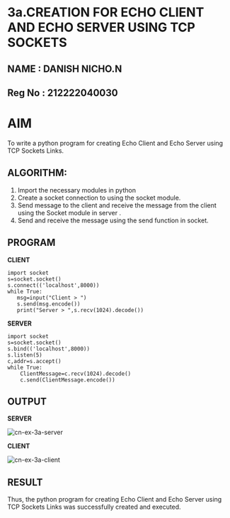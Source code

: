 # 3a.CREATION FOR ECHO CLIENT AND ECHO SERVER USING TCP SOCKETS
## NAME : DANISH NICHO.N
## Reg No : 212222040030
# AIM
To write a python program for creating Echo Client and Echo Server using TCP
Sockets Links.
## ALGORITHM:
1. Import the necessary modules in python
2. Create a socket connection to using the socket module.
3. Send message to the client and receive the message from the client using the Socket module in
 server .
4. Send and receive the message using the send function in socket.
## PROGRAM

**CLIENT**
 ```
import socket 
s=socket.socket() 
s.connect(('localhost',8000)) 
while True: 
    msg=input("Client > ") 
    s.send(msg.encode()) 
    print("Server > ",s.recv(1024).decode())

```
**SERVER**
```
import socket 
s=socket.socket() 
s.bind(('localhost',8000)) 
s.listen(5) 
c,addr=s.accept() 
while True: 
    ClientMessage=c.recv(1024).decode() 
    c.send(ClientMessage.encode())
```


## OUTPUT

**SERVER**

![cn-ex-3a-server](https://github.com/gururaghav2925/3a.Sockets_Creation_for_Echo_Client_and_Echo_Server/assets/151489500/866a65a7-7dba-4c9e-9bff-96982902f797)



**CLIENT**

![cn-ex-3a-client](https://github.com/gururaghav2925/3a.Sockets_Creation_for_Echo_Client_and_Echo_Server/assets/151489500/f04dc0b5-5411-41e1-b1a1-01c4ff8f7ab5)





## RESULT
Thus, the python program for creating Echo Client and Echo Server using TCP Sockets Links 
was successfully created and executed.
